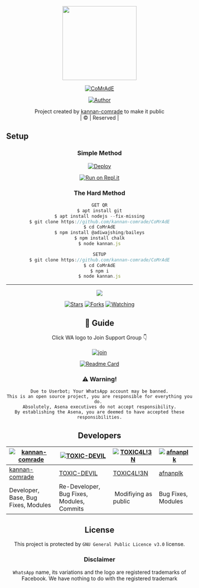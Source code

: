
<div align="center">
  <img border-radius: 15px src="https://avatars.githubusercontent.com/u/83164448?v=4" width="200" height="200"/>
  <p align="center">
<a href="#"><img title="CoMrAdE" src="https://img.shields.io/badge/CoMrAdE-red?colorA=%23ff0000&colorB=%23017e40&style=for-the-badge"></a>
</p>
  <p align="center">
<a href="https://github.com/kannan-comrade"><img title="Author" src="https://img.shields.io/badge/Author-kannan-comrade/CoMrAdE?color=blue&style=for-the-badge&logo=whatsapp"></a>
</p>
</div>
<p align="center">
Project created by <a href="https://github.com/kannan-comrade">kannan-comrade</a> to make it public
    <br>
       | © |
        Reserved |
    <br> 
</p>

## Setup
<div align="center">

  ### Simple Method
  
[![Deploy](https://www.herokucdn.com/deploy/button.svg)](https://heroku.com/deploy?template=https://github.com/kannan-comrade/CoMrAdE) 
  
[![Run on Repl.it](https://repl.it/badge/github/quiec/whatsAlfa)](https://replit.com/@kannan-comrade/CoMrAdE)
  
### The Hard Method
```js
GET QR
$ apt install git
$ apt install nodejs --fix-missing
$ git clone https://github.com/kannan-comrade/CoMrAdE
$ cd CoMrAdE
$ npm install @adiwajshing/baileys
$ npm install chalk
$ node kannan.js
```
      
```js
SETUP
$ git clone https://github.com/kannan-comrade/CoMrAdE
$ cd CoMrAdE
$ npm i
$ node kannan.js
```

----

  <p align="center">
  <a href="httsp://github.com/kannan-comrade/CoMrAdE">
    
<a href="https://github.com/kannan-comrade/followers">
<img src="https://img.shields.io/github/repo-size/kannan-comrade/CoMrAdE?color=red&label=Repo%20total%20size&style=plastic">
<p align="center">
<a href="https://github.com/kannan-comrade/followers"
<img title="Followers" src="https://img.shields.io/github/followers/kannan-comrade?color=blue&style=flat-square"></a>
<a href="https://github.com/kannan-comrade/CoMrAdE/stargazers/"><img title="Stars" src="https://img.shields.io/github/stars/kannan-comrade/CoMrAdE?color=blue&style=flat-square"></a>
<a href="https://github.com/kannan-comrade/CoMrAdE/network/members"><img title="Forks" src="https://img.shields.io/github/forks/kannan-comrade/CoMrAdE?color=blue&style=flat-square"></a>
<a href="https://github.com/kannan-comrade/CoMrAdE/watchers"><img title="Watching" src="https://img.shields.io/github/watchers/kannan_comrade/CoMrAdE?label=Watchers&color=blue&style=flat-square"></a>
</p>

## 📢 Guide
Click WA logo to Join Support Group 👇
    <br>
<br>
  [![join](https://github.com/Alien-alfa/PublicBot/blob/main/wlogo.svg.png)](https://chat.whatsapp.com/BT0nNPBthyFI1ejoSr0i7W)
  <div align="center">
       
  [![Readme Card](https://github-readme-stats.vercel.app/api/pin/?username=kannan-comrade&repo=CoMrAdE&theme=nightowl)](https://github.com/kannan-comrade/CoMrAdE)
  </div>
    
### ⚠️ Warning! 
```
Due to Userbot; Your WhatsApp account may be banned.
This is an open source project, you are responsible for everything you do. 
Absolutely, Asena executives do not accept responsibility.
By establishing the Asena, you are deemed to have accepted these responsibilities.
```

## Developers
  <div align="center">
    
  [![kannan-comrade](https://github.com/kannan-comrade.png?size=100)](https://github.com/kannan-comrade) | [![TOXIC-DEVIL](https://github.com/TOXIC-DEVIL.png?size=100)](https://github.com/TOXIC-DEVIL) |  [![TOXIC4L!3N](https://github.com/Alien-alfa.png?size=100)](https://github.com/AI-VIKI) | [![afnanplk](https://github.com/afnanplk.png?size=100)](https://github.com/afnanplk) 
----|----|----|----
[kannan-comrade](https://github.com/kannan-comrade) | [TOXIC-DEVIL](https://github.com/TOXIC-DEVIL) | [TOXIC4L!3N](https://github.com/AI-VIKI) | [afnanplk](https://github.com/afnanplk) 
Developer, Base, Bug Fixes, Modules| Re-Developer, Bug Fixes, Modules, Commits |  Modifiying  as   public | Bug Fixes, Modules 
  </div>
    


## License
This project is protected by `GNU General Public Licence v3.0` license.

### Disclaimer
`WhatsApp` name, its variations and the logo are registered trademarks of Facebook. We have nothing to do with the registered trademark
